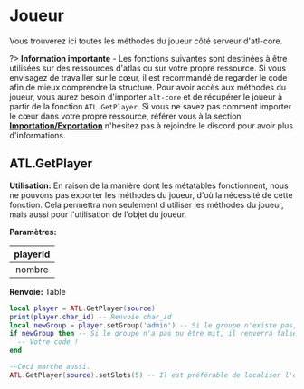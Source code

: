 # Joueur
Vous trouverez ici toutes les méthodes du joueur côté serveur d'atl-core.

?> **Information importante** - Les fonctions suivantes sont destinées à être utilisées sur des ressources d'atlas ou sur votre propre ressource. Si vous envisagez de travailler sur le cœur, il est recommandé de regarder le code afin de mieux comprendre la structure. Pour avoir accès aux méthodes du joueur, vous aurez besoin d'importer `alt-core` et de récupérer le joueur à partir de la fonction `ATL.GetPlayer`. Si vous ne savez pas comment importer le cœur dans votre propre ressource, référer vous à la section [**Importation/Exportation**](../import?id=importing-atlas) n'hésitez pas à rejoindre le discord pour avoir plus d'informations.

## ATL.GetPlayer
**Utilisation:** En raison de la manière dont les métatables fonctionnent, nous ne pouvons pas exporter les méthodes du joueur, d'où la nécessité de cette fonction. Cela permettra non seulement d'utiliser les méthodes du joueur, mais aussi pour l'utilisation de l'objet du joueur.

**Paramètres:**

|playerId|
|:----:|
|nombre|

**Renvoie:** Table

```lua
local player = ATL.GetPlayer(source)
print(player.char_id) -- Renvoie char_id
local newGroup = player.setGroup('admin') -- Si le groupe n'existe pas, alors setGroup renverra false.
if newGroup then -- Si le groupe n'a pas pu être mit, il renverra false.
  -- Votre code !
end

--Ceci marche aussi.
ATL.GetPlayer(source).setSlots(5) -- Il est préférable de localiser l'objet du joueur si vous voulez l'utiliser plus d'une fois.
```
